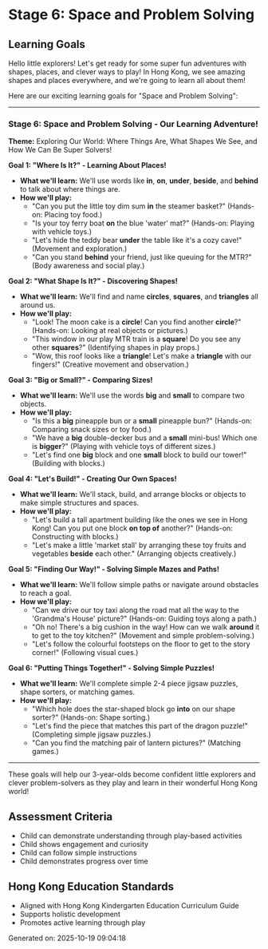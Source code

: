 # Stage 6: Space and Problem Solving

## Learning Goals

Hello little explorers! Let's get ready for some super fun adventures with shapes, places, and clever ways to play! In Hong Kong, we see amazing shapes and places everywhere, and we're going to learn all about them!

Here are our exciting learning goals for "Space and Problem Solving":

---

### **Stage 6: Space and Problem Solving - Our Learning Adventure!**

**Theme:** Exploring Our World: Where Things Are, What Shapes We See, and How We Can Be Super Solvers!

**Goal 1: "Where Is It?" - Learning About Places!**

*   **What we'll learn:** We'll use words like **in**, **on**, **under**, **beside**, and **behind** to talk about where things are.
*   **How we'll play:**
    *   "Can you put the little toy dim sum **in** the steamer basket?" (Hands-on: Placing toy food.)
    *   "Is your toy ferry boat **on** the blue 'water' mat?" (Hands-on: Playing with vehicle toys.)
    *   "Let's hide the teddy bear **under** the table like it's a cozy cave!" (Movement and exploration.)
    *   "Can you stand **behind** your friend, just like queuing for the MTR?" (Body awareness and social play.)

**Goal 2: "What Shape Is It?" - Discovering Shapes!**

*   **What we'll learn:** We'll find and name **circles**, **squares**, and **triangles** all around us.
*   **How we'll play:**
    *   "Look! The moon cake is a **circle**! Can you find another **circle**?" (Hands-on: Looking at real objects or pictures.)
    *   "This window in our play MTR train is a **square**! Do you see any other **squares**?" (Identifying shapes in play props.)
    *   "Wow, this roof looks like a **triangle**! Let's make a **triangle** with our fingers!" (Creative movement and observation.)

**Goal 3: "Big or Small?" - Comparing Sizes!**

*   **What we'll learn:** We'll use the words **big** and **small** to compare two objects.
*   **How we'll play:**
    *   "Is this a **big** pineapple bun or a **small** pineapple bun?" (Hands-on: Comparing snack sizes or toy food.)
    *   "We have a **big** double-decker bus and a **small** mini-bus! Which one is **bigger**?" (Playing with vehicle toys of different sizes.)
    *   "Let's find one **big** block and one **small** block to build our tower!" (Building with blocks.)

**Goal 4: "Let's Build!" - Creating Our Own Spaces!**

*   **What we'll learn:** We'll stack, build, and arrange blocks or objects to make simple structures and spaces.
*   **How we'll play:**
    *   "Let's build a tall apartment building like the ones we see in Hong Kong! Can you put one block **on top of** another?" (Hands-on: Constructing with blocks.)
    *   "Let's make a little 'market stall' by arranging these toy fruits and vegetables **beside** each other." (Arranging objects creatively.)

**Goal 5: "Finding Our Way!" - Solving Simple Mazes and Paths!**

*   **What we'll learn:** We'll follow simple paths or navigate around obstacles to reach a goal.
*   **How we'll play:**
    *   "Can we drive our toy taxi along the road mat all the way to the 'Grandma's House' picture?" (Hands-on: Guiding toys along a path.)
    *   "Oh no! There's a big cushion in the way! How can we walk **around** it to get to the toy kitchen?" (Movement and simple problem-solving.)
    *   "Let's follow the colourful footsteps on the floor to get to the story corner!" (Following visual cues.)

**Goal 6: "Putting Things Together!" - Solving Simple Puzzles!**

*   **What we'll learn:** We'll complete simple 2-4 piece jigsaw puzzles, shape sorters, or matching games.
*   **How we'll play:**
    *   "Which hole does the star-shaped block go **into** on our shape sorter?" (Hands-on: Shape sorting.)
    *   "Let's find the piece that matches this part of the dragon puzzle!" (Completing simple jigsaw puzzles.)
    *   "Can you find the matching pair of lantern pictures?" (Matching games.)

---

These goals will help our 3-year-olds become confident little explorers and clever problem-solvers as they play and learn in their wonderful Hong Kong world!

## Assessment Criteria
- Child can demonstrate understanding through play-based activities
- Child shows engagement and curiosity
- Child can follow simple instructions
- Child demonstrates progress over time

## Hong Kong Education Standards
- Aligned with Hong Kong Kindergarten Education Curriculum Guide
- Supports holistic development
- Promotes active learning through play

Generated on: 2025-10-19 09:04:18

